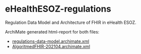 # eHealthESOZ-regulations
Regulation Data Model and Architecture of FHIR in eHealth ESOZ.

ArchiMate generated html-report for both files:
- [regulations-data-model.archimate.xml](http://algoritmed.com/html-regulations-data-model)
- [AlgoritmedFHIR-202104.archimate.xml](http://algoritmed.com/html-regulations-data-model)
